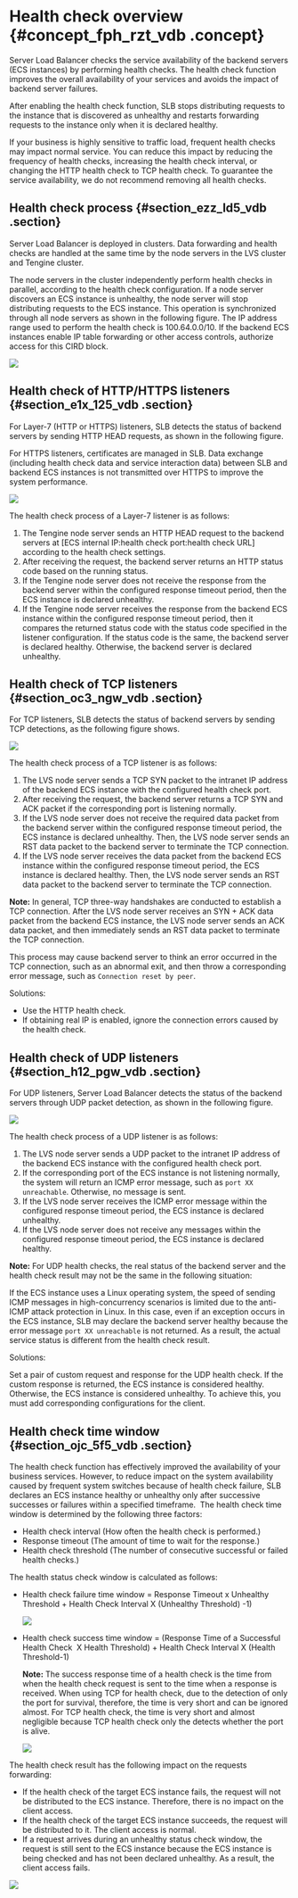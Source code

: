 # Health check overview {#concept_fph_rzt_vdb .concept}

Server Load Balancer checks the service availability of the backend servers \(ECS instances\) by performing health checks. The health check function improves the overall availability of your services and avoids the impact of backend server failures.

After enabling the health check function, SLB stops distributing requests to the instance that is discovered as unhealthy and restarts forwarding requests to the instance only when it is declared healthy.

If your business is highly sensitive to traffic load, frequent health checks may impact normal service. You can reduce this impact by reducing the frequency of health checks, increasing the health check interval, or changing the HTTP health check to TCP health check. To guarantee the service availability, we do not recommend removing all health checks.

## Health check process {#section_ezz_ld5_vdb .section}

Server Load Balancer is deployed in clusters. Data forwarding and health checks are handled at the same time by the node servers in the LVS cluster and Tengine cluster.

The node servers in the cluster independently perform health checks in parallel, according to the health check configuration. If a node server discovers an ECS instance is unhealthy, the node server will stop distributing requests to the ECS instance. This operation is synchronized through all node servers as shown in the following figure. The IP address range used to perform the health check is 100.64.0.0/10. If the backend ECS instances enable IP table forwarding or other access controls, authorize access for this CIRD block.

![](http://static-aliyun-doc.oss-cn-hangzhou.aliyuncs.com/assets/img/4137/2542_en-US.png)

## Health check of HTTP/HTTPS listeners {#section_e1x_125_vdb .section}

For Layer-7 \(HTTP or HTTPS\) listeners, SLB detects the status of backend servers by sending HTTP HEAD requests, as shown in the following figure.

For HTTPS listeners, certificates are managed in SLB. Data exchange \(including health check data and service interaction data\) between SLB and backend ECS instances is not transmitted over HTTPS to improve the system performance.

![](http://static-aliyun-doc.oss-cn-hangzhou.aliyuncs.com/assets/img/4137/2543_en-US.png)

The health check process of a Layer-7 listener is as follows:

1.  The Tengine node server sends an HTTP HEAD request to the backend servers at \[ECS internal IP:health check port:health check URL\] according to the health check settings.
2.  After receiving the request, the backend server returns an HTTP status code based on the running status.
3.  If the Tengine node server does not receive the response from the backend server within the configured response timeout period, then the ECS instance is declared unhealthy.
4.  If the Tengine node server receives the response from the backend ECS instance within the configured response timeout period, then it compares the returned status code with the status code specified in the listener configuration. If the status code is the same, the backend server is declared healthy. Otherwise, the backend server is declared unhealthy.

## Health check of TCP listeners {#section_oc3_ngw_vdb .section}

For TCP listeners, SLB detects the status of backend servers by sending TCP detections, as the following figure shows.

![](http://static-aliyun-doc.oss-cn-hangzhou.aliyuncs.com/assets/img/4137/2549_en-US.png)

The health check process of a TCP listener is as follows:

1.  The LVS node server sends a TCP SYN packet to the intranet IP address of the backend ECS instance with the configured health check port.
2.  After receiving the request, the backend server returns a TCP SYN and ACK packet if the corresponding port is listening normally.
3.  If the LVS node server does not receive the required data packet from the backend server within the configured response timeout period, the ECS instance is declared unhealthy. Then, the LVS node server sends an RST data packet to the backend server to terminate the TCP connection.
4.  If the LVS node server receives the data packet from the backend ECS instance within the configured response timeout period, the ECS instance is declared healthy. Then, the LVS node server sends an RST data packet to the backend server to terminate the TCP connection.

**Note:** In general, TCP three-way handshakes are conducted to establish a TCP connection. After the LVS node server receives an SYN + ACK data packet from the backend ECS instance, the LVS node server sends an ACK data packet, and then immediately sends an RST data packet to terminate the TCP connection.

This process may cause backend server to think an error occurred in the TCP connection, such as an abnormal exit, and then throw a corresponding error message, such as `Connection reset by peer`.

Solutions:

-   Use the HTTP health check.
-   If obtaining real IP is enabled, ignore the connection errors caused by the health check.

## Health check of UDP listeners {#section_h12_pgw_vdb .section}

For UDP listeners, Server Load Balancer detects the status of the backend servers through UDP packet detection, as shown in the following figure.

![](http://static-aliyun-doc.oss-cn-hangzhou.aliyuncs.com/assets/img/4137/2566_en-US.png)

The health check process of a UDP listener is as follows:

1.  The LVS node server sends a UDP packet to the intranet IP address of the backend ECS instance with the configured health check port.
2.  If the corresponding port of the ECS instance is not listening normally, the system will return an ICMP error message, such as `port XX unreachable`. Otherwise, no message is sent.
3.  If the LVS node server receives the ICMP error message within the configured response timeout period, the ECS instance is declared unhealthy.
4.  If the LVS node server does not receive any messages within the configured response timeout period, the ECS instance is declared healthy.

**Note:** For UDP health checks, the real status of the backend server and the health check result may not be the same in the following situation:

If the ECS instance uses a Linux operating system, the speed of sending ICMP messages in high-concurrency scenarios is limited due to the anti-ICMP attack protection in Linux. In this case, even if an exception occurs in the ECS instance, SLB may declare the backend server healthy because the error message `port XX unreachable` is not returned. As a result, the actual service status is different from the health check result.

Solutions:

Set a pair of custom request and response for the UDP health check. If the custom response is returned, the ECS instance is considered healthy. Otherwise, the ECS instance is considered unhealthy. To achieve this, you must add corresponding configurations for the client.

## Health check time window {#section_ojc_5f5_vdb .section}

The health check function has effectively improved the availability of your business services. However, to reduce impact on the system availability caused by frequent system switches because of health check failure, SLB declares an ECS instance healthy or unhealthy only after successive successes or failures within a specified timeframe.  The health check time window is determined by the following three factors:

-   Health check interval \(How often the health check is performed.\)
-   Response timeout \(The amount of time to wait for the response.\)
-   Health check threshold \(The number of consecutive successful or failed health checks.\)

The health status check window is calculated as follows:

-   Health check failure time window = Response Timeout x Unhealthy Threshold + Health Check Interval X \(Unhealthy Threshold\) -1\)

    ![](http://static-aliyun-doc.oss-cn-hangzhou.aliyuncs.com/assets/img/4137/2568_en-US.png)

-   Health check success time window = \(Response Time of a Successful Health Check  X Health Threshold\) + Health Check Interval X \(Health Threshold-1\)

    **Note:** The success response time of a health check is the time from when the health check request is sent to the time when a response is received. When using TCP for health check, due to the detection of only the port for survival, therefore, the time is very short and can be ignored almost. For TCP health check, the time is very short and almost negligible because TCP health check only the detects whether the port is alive.

    ![](http://static-aliyun-doc.oss-cn-hangzhou.aliyuncs.com/assets/img/4137/2570_en-US.png)


The health check result has the following impact on the requests forwarding:

-   If the health check of the target ECS instance fails, the request will not be distributed to the ECS instance. Therefore, there is no impact on the client access.
-   If the health check of the target ECS instance succeeds, the request will be distributed to it. The client access is normal.
-   If a request arrives during an unhealthy status check window, the request is still sent to the ECS instance because the ECS instance is being checked and has not been declared unhealthy. As a result, the client access fails.

![](http://static-aliyun-doc.oss-cn-hangzhou.aliyuncs.com/assets/img/4137/2571_en-US.png)

